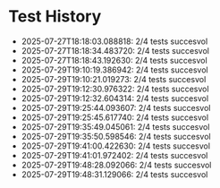 # Test History

- 2025-07-27T18:18:03.088818: 2/4 tests succesvol
- 2025-07-27T18:18:34.483720: 2/4 tests succesvol
- 2025-07-27T18:18:43.192630: 2/4 tests succesvol
- 2025-07-29T19:10:19.386942: 2/4 tests succesvol
- 2025-07-29T19:10:21.019273: 2/4 tests succesvol
- 2025-07-29T19:12:30.976322: 2/4 tests succesvol
- 2025-07-29T19:12:32.604314: 2/4 tests succesvol
- 2025-07-29T19:25:44.093607: 2/4 tests succesvol
- 2025-07-29T19:25:45.617740: 2/4 tests succesvol
- 2025-07-29T19:35:49.045061: 2/4 tests succesvol
- 2025-07-29T19:35:50.598546: 2/4 tests succesvol
- 2025-07-29T19:41:00.422630: 2/4 tests succesvol
- 2025-07-29T19:41:01.972402: 2/4 tests succesvol
- 2025-07-29T19:48:28.092066: 2/4 tests succesvol
- 2025-07-29T19:48:31.129066: 2/4 tests succesvol
